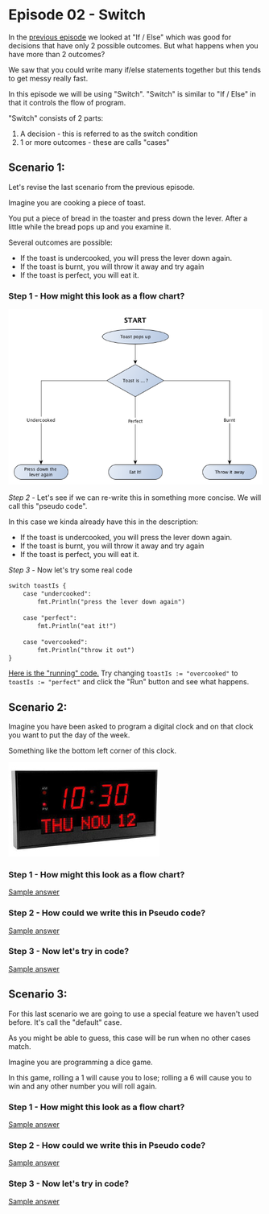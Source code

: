 # Episode 02 - Switch

In the [previous episode](01-If-Else.md) we looked at "If / Else" which was good for decisions that have only 2 
possible outcomes.  But what happens when you have more than 2 outcomes?

We saw that you could write many if/else statements together but this tends to get messy really fast.

In this episode we will be using "Switch".  "Switch" is similar to "If / Else" in that it controls the flow of program.

"Switch" consists of 2 parts: 
1. A decision - this is referred to as the switch condition
2. 1 or more outcomes - these are calls "cases"

## Scenario 1:

Let's revise the last scenario from the previous episode.

Imagine you are cooking a piece of toast.

You put a piece of bread in the toaster and press down the lever.
After a little while the bread pops up and you examine it.

Several outcomes are possible:
* If the toast is undercooked, you will press the lever down again.
* If the toast is burnt, you will throw it away and try again
* If the toast is perfect, you will eat it.

### Step 1 - How might this look as a flow chart?

![Scenario 1](resources/ep02s01.png)

*Step 2* - Let's see if we can re-write this in something more concise.  We will call this "pseudo code".

In this case we kinda already have this in the description:
* If the toast is undercooked, you will press the lever down again.
* If the toast is burnt, you will throw it away and try again
* If the toast is perfect, you will eat it.

*Step 3* - Now let's try some real code

```
switch toastIs {
	case "undercooked":
		fmt.Println("press the lever down again")
		
	case "perfect":
		fmt.Println("eat it!")
		
	case "overcooked":
		fmt.Println("throw it out")		
}
```

[Here is the "running" code.](https://play.golang.org/p/C8HJLMOv4K)
Try changing `toastIs := "overcooked"` to `toastIs := "perfect"` and click the "Run" button and see what happens.


## Scenario 2:

Imagine you have been asked to program a digital clock and on that clock you want to put the day of the week.

Something like the bottom left corner of this clock.

![A Digital Clock](resources/ep02clock.jpeg)


### Step 1 - How might this look as a flow chart?

[Sample answer](02-Switch-samples.md#step-1--how-might-this-look-as-a-flow-chart)

### Step 2 - How could we write this in Pseudo code?

[Sample answer](02-Switch-samples.md#step-2---how-could-we-write-this-in-pseudo-code)

### Step 3 - Now let's try in code?

[Sample answer](02-Switch-samples.md#step-3---now-lets-try-in-code)


## Scenario 3:

For this last scenario we are going to use a special feature we haven't used before.
It's call the "default" case.

As you might be able to guess, this case will be run when no other cases match.

Imagine you are programming a dice game.

In this game, rolling a 1 will cause you to lose; rolling a 6 will cause you to win and any other number you will roll 
again.


### Step 1 - How might this look as a flow chart?

[Sample answer](02-Switch-samples.md#step-1--how-might-this-look-as-a-flow-chart-1)

### Step 2 - How could we write this in Pseudo code?

[Sample answer](02-Switch-samples.md#step-2---how-could-we-write-this-in-pseudo-code-1)

### Step 3 - Now let's try in code?

[Sample answer](01-Switch-samples.md#step-3---now-lets-try-in-code-1)
